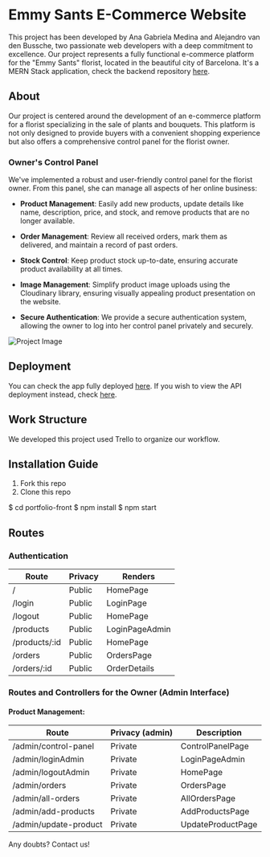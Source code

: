 # Emmy Sants E-Commerce Website

This project has been developed by Ana Gabriela Medina and Alejandro van den Bussche, two passionate web developers with a deep commitment to excellence. Our project represents a fully functional e-commerce platform for the "Emmy Sants" florist, located in the beautiful city of Barcelona. It's a MERN Stack application, check the backend repository [here](https://github.com/Anagamedina/backend-emmy-sants).

## About

Our project is centered around the development of an e-commerce platform for a florist specializing in the sale of plants and bouquets. This platform is not only designed to provide buyers with a convenient shopping experience but also offers a comprehensive control panel for the florist owner.

### Owner's Control Panel

We've implemented a robust and user-friendly control panel for the florist owner. From this panel, she can manage all aspects of her online business:

- **Product Management**: Easily add new products, update details like name, description, price, and stock, and remove products that are no longer available.

- **Order Management**: Review all received orders, mark them as delivered, and maintain a record of past orders.

- **Stock Control**: Keep product stock up-to-date, ensuring accurate product availability at all times.

- **Image Management**: Simplify product image uploads using the Cloudinary library, ensuring visually appealing product presentation on the website.

- **Secure Authentication**: We provide a secure authentication system, allowing the owner to log into her control panel privately and securely.

![Project Image](insert-image-url-here)

## Deployment

You can check the app fully deployed [here](https://floristeriaemmysants.netlify.app). If you wish to view the API deployment instead, check [here](link-to-api-deployment).

## Work Structure

We developed this project used Trello to organize our workflow.

## Installation Guide

1. Fork this repo
2. Clone this repo

$ cd portfolio-front
$ npm install
$ npm start


## Routes

### Authentication

| Route          | Privacy         | Renders             |
|----------------|-----------------|---------------------|
| /              | Public          | HomePage            |
| /login         | Public          | LoginPage           |
| /logout        | Public          | HomePage            |
| /products      | Public          | LoginPageAdmin      |
| /products/:id  | Public          | HomePage            |
| /orders        | Public          | OrdersPage          |
| /orders/:id    | Public          | OrderDetails        |

### Routes and Controllers for the Owner (Admin Interface)

#### Product Management:

| Route               | Privacy (admin) | Description                           |
|---------------------|-----------------|---------------------------------------|
| /admin/control-panel   | Private         | ControlPanelPage                        |
| /admin/loginAdmin   | Private         | LoginPageAdmin                        |
| /admin/logoutAdmin  | Private         | HomePage                              |
| /admin/orders       | Private         | OrdersPage                            |
| /admin/all-orders   | Private         | AllOrdersPage                         |
| /admin/add-products   | Private         | AddProductsPage                         |
| /admin/update-product   | Private         | UpdateProductPage                         |


Any doubts? Contact us!
